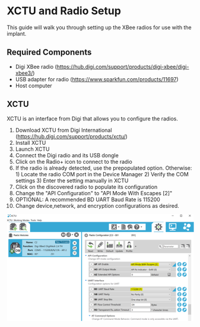 # XCTU and Radio Setup

This guide will walk you through setting up the XBee radios for use with the implant.
## Required Components

- Digi XBee radio (https://hub.digi.com/support/products/digi-xbee/digi-xbee3/)
- USB adapter for radio (https://www.sparkfun.com/products/11697)
- Host computer

## XCTU

XCTU is an interface from Digi that allows you to configure the radios.

1) Download XCTU from Digi International (https://hub.digi.com/support/products/xctu/)
2) Install XCTU
3) Launch XCTU
4) Connect the Digi radio and its USB dongle
5) Click on the Radio+ icon to connect to the radio
6) If the radio is already detected, use the prepopulated option.
   Otherwise:
        1) Locate the radio COM port in the Device Manager
        2) Verify the COM settings
        3) Enter the setting manually in XCTU
7) Click on the discovered radio to populate its configuration
8) Change the "API Configuration" to "API Mode With Escapes [2]"
9) OPTIONAL: A recommended BD UART Baud Rate is 115200
10) Change device,network, and encryption configurations as desired.

![XCTU Configuration Settings](../Images/XCTU_config.png)
